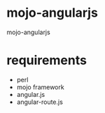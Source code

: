# mojo-angularjs
mojo-angularjs

# requirements
- perl
- mojo framework
- angular.js
- angular-route.js
